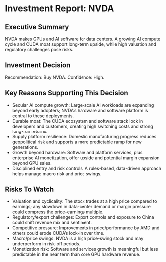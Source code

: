 # Investment Report: NVDA
## Executive Summary
NVDA makes GPUs and AI software for data centers. A growing AI compute cycle and CUDA moat support long-term upside, while high valuation and regulatory challenges pose risks.

## Investment Decision
Recommendation: Buy NVDA. Confidence: High.

## Key Reasons Supporting This Decision
- Secular AI compute growth: Large-scale AI workloads are expanding beyond early adopters; NVDA’s hardware and software platform is central to these deployments.
- Durable moat: The CUDA ecosystem and software stack lock in developers and customers, creating high switching costs and strong long-run returns.
- Supply platform resilience: Domestic manufacturing progress reduces geopolitical risk and supports a more predictable ramp for new generations.
- Growth beyond hardware: Software and platform services, plus enterprise AI monetization, offer upside and potential margin expansion beyond GPU sales.
- Disciplined entry and risk controls: A rules-based, data-driven approach helps manage macro risk and price swings.

## Risks To Watch
- Valuation and cyclicality: The stock trades at a high price compared to earnings; any slowdown in data-center demand or margin pressure could compress the price–earnings multiple.
- Regulatory/export challenges: Export controls and exposure to China could shift revenue mix and sentiment.
- Competitive pressure: Improvements in price/performance by AMD and others could erode CUDA’s lock-in over time.
- Macro/price swings: NVDA is a high price-swing stock and may underperform in risk-off periods.
- Monetization risk: Software and services growth is meaningful but less predictable in the near term than core GPU hardware revenue.
